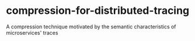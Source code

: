 # compression-for-distributed-tracing
A compression technique motivated by the semantic characteristics of microservices' traces
